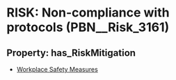 # RISK: __Non-compliance with protocols__ (PBN__Risk_3161)

## Property: has_RiskMitigation

* [Workplace Safety Measures](PBN__Mitigation_1614)

